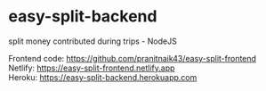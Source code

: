 # easy-split-backend
split money contributed during trips - NodeJS

Frontend code: https://github.com/pranitnaik43/easy-split-frontend  \
Netlify: https://easy-split-frontend.netlify.app  \
Heroku: https://easy-split-backend.herokuapp.com
